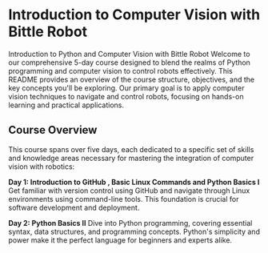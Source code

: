 # Introduction to  Computer Vision with Bittle Robot

Introduction to Python and Computer Vision with Bittle Robot
Welcome to our comprehensive 5-day course designed to blend the realms of Python programming and computer vision to control robots effectively. This README provides an overview of the course structure, objectives, and the key concepts you'll be exploring. Our primary goal is to apply computer vision techniques to navigate and control robots, focusing on hands-on learning and practical applications.

## Course Overview
This course spans over five days, each dedicated to a specific set of skills and knowledge areas necessary for mastering the integration of computer vision with robotics:

**Day 1: Introduction to GitHub , Basic Linux Commands and Python Basics I**
  Get familiar with version control using GitHub and navigate through Linux environments using command-line tools. This foundation is crucial for software development and deployment.

**Day 2: Python Basics II**
  Dive into Python programming, covering essential syntax, data structures, and programming concepts. Python's simplicity and power make it the perfect language for beginners and experts alike.
